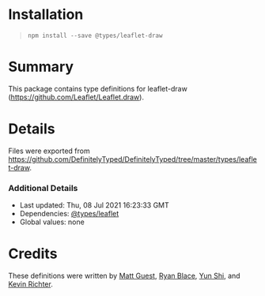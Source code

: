 # Installation
> `npm install --save @types/leaflet-draw`

# Summary
This package contains type definitions for leaflet-draw (https://github.com/Leaflet/Leaflet.draw).

# Details
Files were exported from https://github.com/DefinitelyTyped/DefinitelyTyped/tree/master/types/leaflet-draw.

### Additional Details
 * Last updated: Thu, 08 Jul 2021 16:23:33 GMT
 * Dependencies: [@types/leaflet](https://npmjs.com/package/@types/leaflet)
 * Global values: none

# Credits
These definitions were written by [Matt Guest](https://github.com/matt-guest), [Ryan Blace](https://github.com/reblace), [Yun Shi](https://github.com/YunS-Stacy), and [Kevin Richter](https://github.com/beschoenen).

